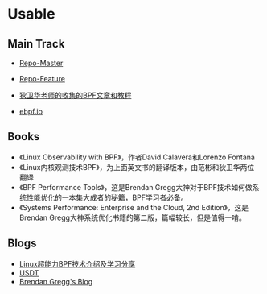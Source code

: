 # Usable 

## Main Track

* [Repo-Master](https://git.kernel.org/pub/scm/linux/kernel/git/bpf/bpf.git/)
* [Repo-Feature](https://git.kernel.org/pub/scm/linux/kernel/git/bpf/bpf-next.git/)

* [狄卫华老师的收集的BPF文章和教程](https://github.com/DavadDi/bpf_study)
* [ebpf.io](https://ebpf.io/)

## Books

- 《Linux Observability with BPF》，作者David Calavera和Lorenzo Fontana
- 《Linux内核观测技术BPF》，为上面英文书的翻译版本，由范彬和狄卫华两位翻译
- 《BPF Performance Tools》，这是Brendan Gregg大神对于BPF技术如何做系统性能优化的一本集大成者的秘籍，BPF学习者必备。
- 《Systems Performance: Enterprise and the Cloud, 2nd Edition》，这是Brendan Gregg大神系统优化书籍的第二版，篇幅较长，但是值得一啃。


## Blogs

- [Linux超能力BPF技术介绍及学习分享](https://www.sohu.com/a/418582768_198222)
- [USDT](https://leezhenghui.github.io/linux/2019/03/05/exploring-usdt-on-linux.html)
- [Brendan Gregg's Blog](https://www.brendangregg.com/blog/2019-01-01/learn-ebpf-tracing.html)